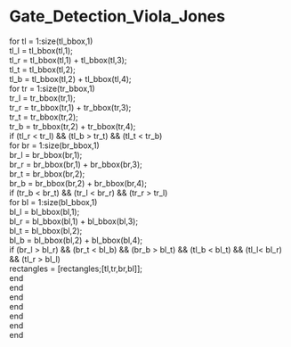 # Gate_Detection_Viola_Jones
for tl = 1:size(tl_bbox,1)  
        tl_l = tl_bbox(tl,1);  
        tl_r = tl_bbox(tl,1) + tl_bbox(tl,3);  
        tl_t = tl_bbox(tl,2);  
        tl_b = tl_bbox(tl,2) + tl_bbox(tl,4);  
        for tr = 1:size(tr_bbox,1)  
           tr_l = tr_bbox(tr,1);  
           tr_r = tr_bbox(tr,1) + tr_bbox(tr,3);  
           tr_t = tr_bbox(tr,2);  
           tr_b = tr_bbox(tr,2) + tr_bbox(tr,4);  
           if (tl_r < tr_l) && (tl_b > tr_t) && (tl_t < tr_b)  
               for br = 1:size(br_bbox,1)  
                   br_l = br_bbox(br,1);  
                   br_r = br_bbox(br,1) + br_bbox(br,3);  
                   br_t = br_bbox(br,2);  
                   br_b = br_bbox(br,2) + br_bbox(br,4);  
                   if (tr_b < br_t) && (tr_l < br_r) && (tr_r > tr_l)  
                       for bl = 1:size(bl_bbox,1)  
                           bl_l = bl_bbox(bl,1);  
                           bl_r = bl_bbox(bl,1) + bl_bbox(bl,3);  
                           bl_t = bl_bbox(bl,2);  
                           bl_b = bl_bbox(bl,2) + bl_bbox(bl,4);  
                           if (br_l > bl_r) && (br_t < bl_b) && (br_b > bl_t) && (tl_b < bl_t) && (tl_l< bl_r) && (tl_r > bl_l)    
                               rectangles = [rectangles;[tl,tr,br,bl]];  
                           end   
                       end  
                   end  
               end  
           end  
        end  
    end  
